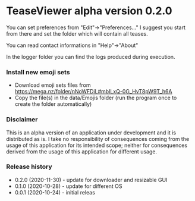 # TeaseViewer alpha version 0.2.0

You can set preferences from "Edit"->"Preferences..."
I suggest you start from there and set the folder which will contain all teases.

You can read contact informations in "Help"->"About"

In the logger folder you can find the logs produced during execution.

### Install new emoji sets
- Download emoji sets files from https://mega.nz/folder/nNoWFDiL#mbILxQ-0G_HvT8pW9T_h6A
- Copy the file(s) in the data/Emojis folder (run the program once to create the folder automatically)

### Disclaimer
This is an alpha version of an application under development and it is distributed as is.
I take no responsibility of consequences coming from the usage of this application for its intended scope; neither for consequences derived from the usage of this application for different usage.

### Release history

- 0.2.0 (2020-11-30) - update for downloader and resizable GUI
- 0.1.0 (2020-10-28) - update for different OS
- 0.0.1 (2020-10-24) - initial releas
